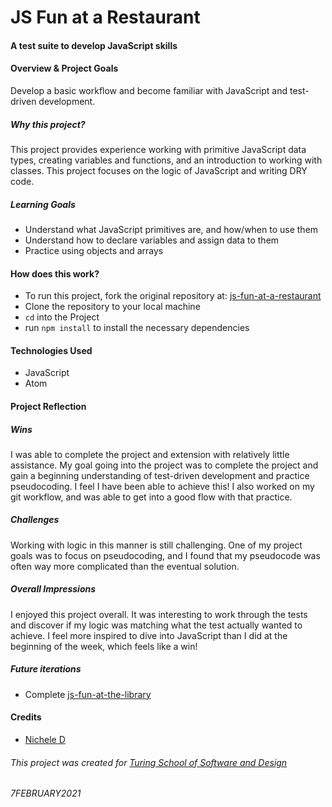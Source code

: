 # JS Fun at a Restaurant

#### A test suite to develop JavaScript skills

#### Overview & Project Goals
Develop a basic workflow and become familiar with JavaScript and test-driven development.
##### Why this project?
This project provides experience working with primitive JavaScript data types, creating variables and functions, and an introduction to working with classes. This project focuses on the logic of JavaScript and writing DRY code.
##### Learning Goals
- Understand what JavaScript primitives are, and how/when to use them
- Understand how to declare variables and assign data to them
- Practice using objects and arrays

#### How does this work?
- To run this project, fork the original repository at: [js-fun-at-a-restaurant](https://github.com/turingschool-examples/js-fun-at-a-restaurant)
- Clone the repository to your local machine
- `cd` into the Project
- run `npm install` to install the necessary dependencies

#### Technologies Used
- JavaScript
- Atom

#### Project Reflection
##### Wins
I was able to complete the project and extension with relatively little assistance. My goal going into the project was to complete the project and gain a beginning understanding of test-driven development and practice pseudocoding. I feel I have been able to achieve this! I also worked on my git workflow, and was able to get into a good flow with that practice.
##### Challenges
Working with logic in this manner is still challenging. One of my project goals was to focus on pseudocoding, and I found that my pseudocode was often way more complicated than the eventual solution.
##### Overall Impressions
I enjoyed this project overall. It was interesting to work through the tests and discover if my logic was matching what the test actually wanted to achieve. I feel more inspired to dive into JavaScript than I did at the beginning of the week, which feels like a win!
##### Future iterations
- Complete [js-fun-at-the-library](https://github.com/turingschool-examples/js-fun-at-the-library)

#### Credits
- [Nichele D](https://github.com/nichelicorn)

###### This project was created for [Turing School of Software and Design](https://turing.io/)
###### 7FEBRUARY2021
